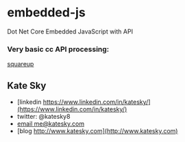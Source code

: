 # embedded-js
Dot Net Core Embedded JavaScript with API
### Very basic cc API processing:
[squareup](https://squareup.com/us/en/developers/online-payment-apis)


## Kate Sky
* [linkedin https://www.linkedin.com/in/katesky/](https://www.linkedin.com/in/katesky/)
* twitter: @katesky8
* [email me@katesky.com](mailto:me@katesky.com)
* [blog http://www.katesky.com](http://www.katesky.com)
